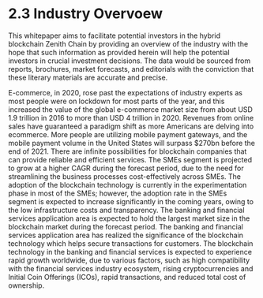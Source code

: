# 2.3 Industry Overvoew

This whitepaper aims to facilitate potential investors in the hybrid blockchain Zenith Chain by providing an overview of the industry with the hope that such information as provided herein will help the potential investors in crucial investment decisions. The data would be sourced from reports, brochures, market forecasts, and editorials with the conviction that these literary materials are accurate and precise.&#x20;

E-commerce, in 2020, rose past the expectations of industry experts as most people were on lockdown for most parts of the year, and this increased the value of the global e-commerce market size from about USD 1.9 trillion in 2016 to more than USD 4 trillion in 2020. Revenues from online sales have guaranteed a paradigm shift as more Americans are delving into ecommerce. More people are utilizing mobile payment gateways, and the mobile payment volume in the United States will surpass $270bn before the end of 2021. There are infinite possibilities for blockchain companies that can provide reliable and efficient services. The SMEs segment is projected to grow at a higher CAGR during the forecast period, due to the need for streamlining the business processes cost-effectively across SMEs. The adoption of the blockchain technology is currently in the experimentation phase in most of the SMEs; however, the adoption rate in the SMEs segment is expected to increase significantly in the coming years, owing to the low infrastructure costs and transparency. The banking and financial services application area is expected to hold the largest market size in the blockchain market during the forecast period. The banking and financial services application area has realized the significance of the blockchain technology which helps secure transactions for customers. The blockchain technology in the banking and financial services is expected to experience rapid growth worldwide, due to various factors, such as high compatibility with the financial services industry ecosystem, rising cryptocurrencies and Initial Coin Offerings (ICOs), rapid transactions, and reduced total cost of ownership.
